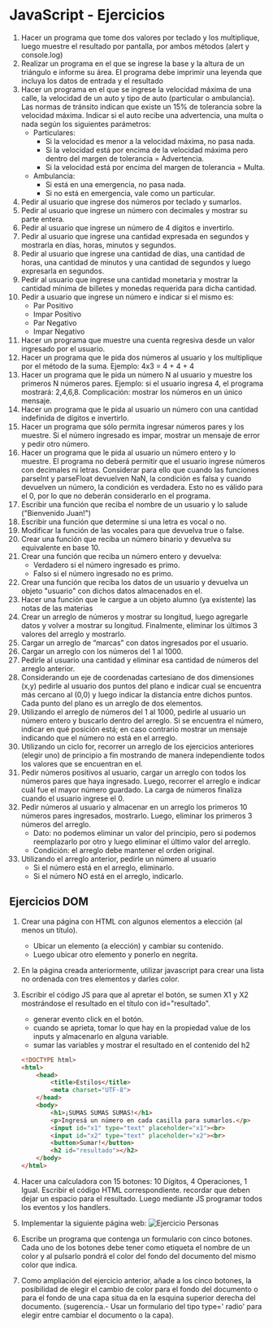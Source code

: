 # JavaScript - Ejercicios

1. Hacer un programa que tome dos valores por teclado y los multiplique, luego muestre el resultado por pantalla, por ambos métodos (alert y console.log)
1. Realizar un programa en el que se ingrese la base y la altura de un triángulo e informe su área. El programa debe imprimir una leyenda que incluya los datos de entrada y el resultado
1. Hacer un programa en el que se ingrese la velocidad máxima de una calle, la velocidad de un auto y tipo de auto (particular o ambulancia). Las normas de tránsito indican que existe un 15% de tolerancia sobre la velocidad máxima. Indicar si el auto recibe una advertencia, una multa o nada según los siguientes parámetros:
    * Particulares:
      * Si la velocidad es menor a la velocidad máxima, no pasa nada.
      * Si la velocidad está por encima de la velocidad máxima pero dentro del margen de tolerancia = Advertencia.
      * Si la velocidad está por encima del margen de tolerancia = Multa.
    * Ambulancia:
      * Si está en una emergencia, no pasa nada.
      * Si no está en emergencia, vale como un particular.
1. Pedir al usuario que ingrese dos números por teclado y sumarlos.
1. Pedir al usuario que ingrese un número con decimales y mostrar su parte entera.
1. Pedir al usuario que ingrese un número de 4 dígitos e invertirlo.
1. Pedir al usuario que ingrese una cantidad expresada en segundos y mostrarla en días, horas, minutos y segundos.
1. Pedir al usuario que ingrese una cantidad de días, una cantidad de horas, una cantidad de minutos y una cantidad de segundos y luego expresarla en segundos.
1. Pedir al usuario que ingrese una cantidad monetaria y mostrar la cantidad mínima de billetes y monedas requerida para dicha cantidad.
1. Pedir a usuario que ingrese un número e indicar si el mismo es:
    * Par Positivo
    * Impar Positivo
    * Par Negativo
    * Impar Negativo
1. Hacer un programa que muestre una cuenta regresiva desde un valor ingresado por el usuario.
1. Hacer un programa que le pida dos números al usuario y los multiplique por el método de la suma. Ejemplo:  4x3 = 4 + 4 + 4  
1. Hacer un programa que le pida un número N  al usuario y muestre los primeros N números pares. Ejemplo: si el usuario ingresa 4, el programa mostrará: 2,4,6,8. Complicación: mostrar los números en un único mensaje.
1. Hacer un programa que le pida al usuario un número con una cantidad indefinida de dígitos e invertirlo.
1. Hacer un programa que sólo permita ingresar números pares y los muestre. Si el número ingresado es impar, mostrar un mensaje de error y pedir otro número.
1. Hacer un programa que le pida al usuario un número entero y lo muestre. El programa no deberá permitir que el usuario ingrese números con decimales ni letras. Considerar para ello que cuando las funciones parseInt y parseFloat devuelven NaN, la condición es falsa y cuando devuelven un número, la condición es verdadera. Esto no es válido para el 0, por lo que no deberán considerarlo en el programa.
1. Escribir una función que reciba el nombre de un usuario y lo salude ("Bienvenido Juan!")
1. Escribir una función que determine si una letra es vocal o no.
1. Modificar la función de las vocales para que devuelva true o false.
1. Crear una función que reciba un número binario y devuelva su equivalente en base 10.
1. Crear una función que reciba un número entero y devuelva:
     * Verdadero si el número ingresado es primo.
     * Falso si el número ingresado no es primo.
1. Crear una función que reciba los datos de un usuario y devuelva un objeto "usuario" con dichos datos almacenados en el.
1. Hacer una función que le cargue a un objeto alumno (ya existente) las notas de las materias
1. Crear un arreglo de números y mostrar su longitud, luego agregarle datos y volver a mostrar su longitud. Finalmente, eliminar los últimos 3 valores del arreglo y mostrarlo.
1. Cargar un arreglo de “marcas” con datos ingresados por el usuario.
1. Cargar un arreglo con los números del 1 al 1000.
1. Pedirle al usuario una cantidad y eliminar esa cantidad de números del arreglo anterior.
1. Considerando un eje de coordenadas cartesiano de dos dimensiones (x,y) pedirle al usuario dos puntos del plano e indicar cual se encuentra más cercano al (0,0) y luego indicar la distancia entre dichos puntos. Cada punto del plano es un arreglo de dos elementos.
1. Utilizando el arreglo de números del 1 al 1000, pedirle al usuario un número entero y buscarlo dentro del arreglo. Si se encuentra el número, indicar en qué posición está; en caso contrario mostrar un mensaje indicando que el número no está en el arreglo.
1. Utilizando un ciclo for, recorrer un arreglo de los ejercicios anteriores (elegir uno) de principio a fin mostrando de manera independiente todos los valores que se encuentran en el.
1. Pedir números positivos al usuario, cargar un arreglo con todos los números pares que haya ingresado. Luego, recorrer el arreglo e indicar cuál fue el mayor número guardado. La carga de números finaliza cuando el usuario ingrese el 0.
1. Pedir números al usuario y almacenar en un arreglo los primeros 10 números pares ingresados, mostrarlo. Luego, eliminar los primeros 3 números del arreglo.
    * Dato: no podemos eliminar un valor del principio, pero si podemos reemplazarlo por otro y luego eliminar el último valor del arreglo.
    * Condición: el arreglo debe mantener el orden original.
1. Utilizando el arreglo anterior, pedirle un número al usuario
    * Si el número está en el arreglo, eliminarlo.
    * Si el número NO está en el arreglo, indicarlo.

## Ejercicios DOM

1. Crear una página con HTML con algunos elementos a elección (al menos un título).
    * Ubicar un elemento (a elección) y cambiar su contenido.
    * Luego ubicar otro elemento y ponerlo en negrita.
1. En la página creada anteriormente, utilizar javascript para crear una lista no ordenada con tres elementos y darles color.
1. Escribir el código JS para que al apretar el botón, se sumen X1 y X2 mostrándose el resultado en el título con id="resultado".
    * generar evento click en el botón.
    * cuando se aprieta, tomar lo que hay en la propiedad value de los inputs y almacenarlo en alguna variable.
    * sumar las variables y mostrar el resultado en el contenido del h2

    ```html
    <!DOCTYPE html>
    <html>
        <head>
            <title>Estilos</title>
            <meta charset="UTF-8">
        </head>
        <body>
            <h1>¡SUMAS SUMAS SUMAS!</h1>
            <p>Ingresá un número en cada casilla para sumarlos.</p>
            <input id="x1" type="text" placeholder="x1"><br>
            <input id="x2" type="text" placeholder="x2"><br>
            <button>Sumar!</button>
            <h2 id="resultado"></h2>
        </body>
    </html>
    ```

1. Hacer una calculadora con 15 botones: 10 Dígitos, 4 Operaciones, 1 Igual. Escribir el código HTML correspondiente. recordar que deben dejar un espacio para el resultado. Luego mediante JS programar todos los eventos y los handlers.
1. Implementar la siguiente página web:
    ![Ejercicio Personas](img/ejercicio-personas.JPG)
1. Escribe un programa que contenga un formulario con cinco botones. Cada uno de los botones debe tener como etiqueta el nombre de un color y al pulsarlo pondrá el color del fondo del documento del mismo color que indica.
1. Como ampliación del ejercicio anterior, añade a los cinco botones, la posibilidad de elegir el cambio de color para el fondo del documento o para el fondo de una capa situa da en la esquina superior derecha del documento. (sugerencia.- Usar un formulario del tipo type=' radio' para elegir entre cambiar el documento o la capa).
